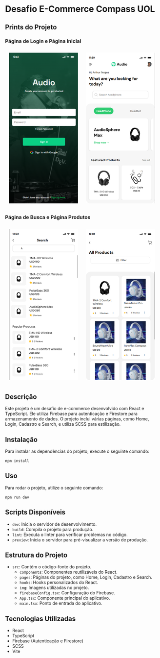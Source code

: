 # Desafio E-Commerce Compass UOL

## Prints do Projeto
### Página de Login e Página Inicial
<div style="display: flex; flex-wrap: wrap;">
    <img src="./src/img/login.png" alt="Página de Login" style="width: 45%; margin: 2.5%;" />
    <img src="./src/img/home.png" alt="Página Inicial" style="width: 45%; margin: 2.5%;" />
</div>

### Página de Busca e Página Produtos
<div style="display: flex; flex-wrap: wrap;">
    <img src="./src/img/searchPrint.png" alt="Página de Busca" style="width: 45%; margin: 2.5%;" />
    <img src="./src/img/products.png" alt="Página de Produtos" style="width: 45%; margin: 2.5%;" />
</div>

## Descrição
Este projeto é um desafio de e-commerce desenvolvido com React e TypeScript. Ele utiliza Firebase para autenticação e Firestore para armazenamento de dados. O projeto inclui várias páginas, como Home, Login, Cadastro e Search, e utiliza SCSS para estilização.

## Instalação
Para instalar as dependências do projeto, execute o seguinte comando:
```
npm install
```

## Uso
Para rodar o projeto, utilize o seguinte comando:
```
npm run dev
```

## Scripts Disponíveis
- `dev`: Inicia o servidor de desenvolvimento.
- `build`: Compila o projeto para produção.
- `lint`: Executa o linter para verificar problemas no código.
- `preview`: Inicia o servidor para pré-visualizar a versão de produção.

## Estrutura do Projeto
- `src`: Contém o código-fonte do projeto.
  - `components`: Componentes reutilizáveis do React.
  - `pages`: Páginas do projeto, como Home, Login, Cadastro e Search.
  - `hooks`: Hooks personalizados do React.
  - `img`: Imagens utilizadas no projeto.
  - `firebaseConfig.tsx`: Configuração do Firebase.
  - `App.tsx`: Componente principal do aplicativo.
  - `main.tsx`: Ponto de entrada do aplicativo.

## Tecnologias Utilizadas
- React
- TypeScript
- Firebase (Autenticação e Firestore)
- SCSS
- Vite
